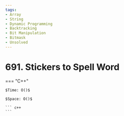 ```yaml
---
tags:
- Array
- String
- Dynamic Programming
- Backtracking
- Bit Manipulation
- Bitmask
- Unsolved
---
```



# 691. Stickers to Spell Word

=== "C++"

    $Time: O()$

    $Space: O()$

    ``` c++
    ```
